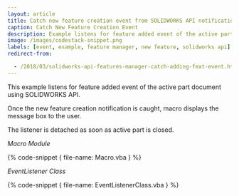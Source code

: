 ```yaml
---
layout: article
title: Catch new feature creation event from SOLIDWORKS API notification
caption: Catch New Feature Creation Event
description: Example listens for feature added event of the active part document and displays the message box
image: /images/codestack-snippet.png
labels: [event, example, feature manager, new feature, solidworks api]
redirect-from:

  - /2018/03/solidworks-api-features-manager-catch-adding-feat-event.html
---
```

This example listens for feature added event of the active part document using SOLIDWORKS API.

Once the new feature creation notification is caught, macro displays the message box to the user.

The listener is detached as soon as active part is closed.

*Macro Module*

{% code-snippet { file-name: Macro.vba } %}

*EventListener Class*

{% code-snippet { file-name: EventListenerClass.vba } %}